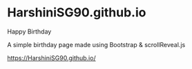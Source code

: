 # HarshiniSG90.github.io
Happy Birthday

A simple birthday page made using Bootstrap & scrollReveal.js

https://HarshiniSG90.github.io/

